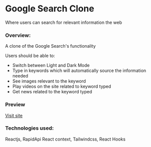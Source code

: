 # Google Search Clone

Where users can search for relevant information the web

### Overview:
A clone of the Google Search's functionality

Users should be able to:
- Switch between Light and Dark Mode
- Type in keywords which will automatically source the information needed
- See images relevant to the keyword
- Play videos on the site related to keyword typed
- Get news related to the keyword typed

### Preview

[Visit site](https://google-clone-5sxy-earu9dz4v-iampitrus.vercel.app/search)

### Technologies used:

Reactjs, RapidApi React context, Tailwindcss, React Hooks
